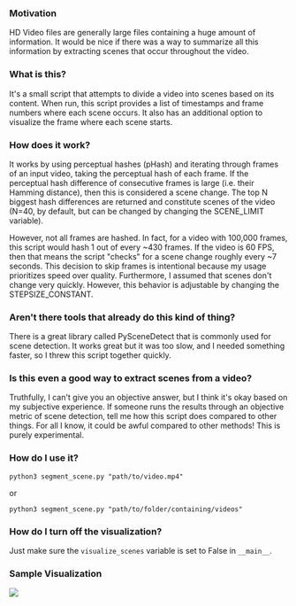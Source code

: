 ### Motivation
HD Video files are generally large files containing a huge amount of information. It would be nice if there was a way to summarize all this information by extracting scenes that occur throughout the video.

### What is this?
It's a small script that attempts to divide a video into scenes based on its content. When run, this script provides a list of timestamps and frame numbers where each scene occurs. It also has an additional option to visualize the frame where each scene starts. 

### How does it work?
It works by using perceptual hashes (pHash) and iterating through frames of an input video, taking the perceptual hash of each frame. If the perceptual hash difference of consecutive frames is large (i.e. their Hamming distance), then this is considered a scene change. The top N biggest hash differences are returned and constitute scenes of the video (N=40, by default, but can be changed by changing the SCENE_LIMIT variable).

However, not all frames are hashed. In fact, for a video with 100,000 frames, this script would hash 1 out of every ~430 frames. If the video is 60 FPS, then that means the script "checks" for a scene change roughly every ~7 seconds. This decision to skip frames is intentional because my usage prioritizes speed over quality. Furthermore, I assumed that scenes don't change very quickly. However, this behavior is adjustable by changing the STEPSIZE_CONSTANT.

### Aren't there tools that already do this kind of thing?
There is a great library called PySceneDetect that is commonly used for scene detection. It works great but it was too slow, and I needed something faster, so I threw this script together quickly. 

### Is this even a good way to extract scenes from a video?
Truthfully, I can't give you an objective answer, but I think it's okay based on my subjective experience. If someone runs the results through an objective metric of scene detection, tell me how this script does compared to other things. For all I know, it could be awful compared to other methods! This is purely experimental.

### How do I use it?
`python3 segment_scene.py "path/to/video.mp4"`

or

`python3 segment_scene.py "path/to/folder/containing/videos"`

### How do I turn off the visualization?
Just make sure the `visualize_scenes` variable is set to False in `__main__`. 

### Sample Visualization 
![](https://i.imgur.com/JCRgA0k.jpg)


